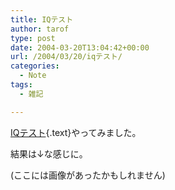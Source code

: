 ```yaml
---
title: IQテスト
author: tarof
type: post
date: 2004-03-20T13:04:42+00:00
url: /2004/03/20/iqテスト/
categories:
  - Note
tags:
  - 雑記

---
```

[IQテスト][1]{.text}やってみました。
  
結果は↓な感じに。

(ここには画像があったかもしれません)

 [1]: http://www.unnmei.com/iq.html